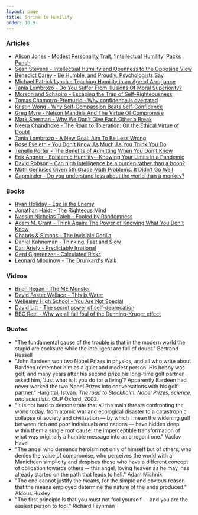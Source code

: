 ```yaml
---
layout: page
title: Shrine to Humility
order: 10.9
---
```


### Articles
* [Alison Jones - Modest Personality Trait, 'Intellectual Humility' Packs Punch](https://today.duke.edu/2017/03/modest-personality-trait-intellectual-humility-packs-punch)
* [Sean Stevens - Intellectual Humility and Openness to the Opposing View](https://heterodoxacademy.org/research-summary-intellectual-humility-and-openness-to-the-opposing-view/)
* [Benedict Carey - Be Humble, and Proudly, Psychologists Say](https://www.nytimes.com/2019/10/21/health/psychology-humility-pride-behavior.html)
* [Michael Patrick Lynch - Teaching Humility in an Age of Arrogance](https://www.chronicle.com/article/Teaching-Humility-in-an-Age-of/240266)
* [Tania Lombrozo - Do You Suffer From Illusions Of Moral Superiority?](https://www.npr.org/sections/13.7/2017/01/23/511164613/do-you-suffer-from-illusions-of-moral-superiority)
* [Morson and Schapiro - Escaping the Trap of Self-Righteousness](https://www.insidehighered.com/views/2019/09/19/need-engage-sincere-conversation-those-whom-one-disagrees-opinion)
* [Tomas Chamorro-Premuzic - Why confidence is overrated](https://www.cnn.com/2014/10/23/business/opinion-low-confidence-success/index.html)
* [Kristin Wong - Why Self-Compassion Beats Self-Confidence](https://www.nytimes.com/2017/12/28/smarter-living/why-self-compassion-beats-self-confidence.html)
* [Greg Myre - Nelson Mandela And The Virtue Of Compromise](https://www.npr.org/sections/parallels/2013/12/08/249562974/nelson-mandela-and-the-virtue-of-compromise)
* [Mark Sherman - Why We Don't Give Each Other a Break](https://www.psychologytoday.com/us/blog/real-men-dont-write-blogs/201406/why-we-dont-give-each-other-break)
* [Neera Chandhoke - The Road to Toleration: On the Ethical Virtue of Doubt](http://www.21global.ucsb.edu/global-e/october-2017/road-toleration-ethical-virtue-doubt)
* [Tania Lombrozo - A New Goal: Aim To Be Less Wrong](https://www.npr.org/sections/13.7/2018/02/12/585057058/a-new-goal-aim-to-be-less-wrong)
* [Rose Eveleth - You Don't Know As Much As You Think You Do](https://www.smithsonianmag.com/smart-news/you-dont-know-as-much-as-you-think-you-do-65764329/)
* [Tenelle Porter - The Benefits of Admitting When You Don't Know](https://behavioralscientist.org/the-benefits-of-admitting-when-you-dont-know/)
* [Erik Angner - Epistemic Humility—Knowing Your Limits in a Pandemic](https://behavioralscientist.org/epistemic-humility-coronavirus-knowing-your-limits-in-a-pandemic/)
* [David Robson - Can high intelligence be a burden rather than a boon?](http://www.bbc.com/future/story/20150413-the-downsides-of-being-clever)
* [Math Geniuses Given 5th Grade Math Problems. It Didn't Go Well](https://www.inc.com/chris-matyszczyk/researchers-gave-math-geniuses-5th-grade-math-problems-it-didnt-go-well.html)
* [Gapminder - Do you understand less about the world than a monkey?](https://www.gapminder.org/ignorance/gms/)


### Books
* [Ryan Holiday - Ego is the Enemy](https://www.goodreads.com/book/show/27036528-ego-is-the-enemy)
* [Jonathan Haidt - The Righteous Mind](https://www.goodreads.com/book/show/11324722-the-righteous-mind)
* [Nassim Nicholas Taleb - Fooled by Randomness](https://www.goodreads.com/book/show/38315.Fooled_by_Randomness)
* [Adam M. Grant - Think Again: The Power of Knowing What You Don't Know](https://www.goodreads.com/book/show/55539565-think-again)
* [Chabris & Simons - The Invisible Gorilla](https://www.goodreads.com/book/show/7783191-the-invisible-gorilla)
* [Daniel Kahneman - Thinking, Fast and Slow](https://www.goodreads.com/book/show/11468377-thinking-fast-and-slow)
* [Dan Ariely - Predictably Irrational](https://www.goodreads.com/book/show/1713426.Predictably_Irrational)
* [Gerd Gigerenzer - Calculated Risks](https://www.goodreads.com/book/show/720043.Calculated_Risks)
* [Leonard Mlodinow - The Drunkard's Walk](https://www.goodreads.com/book/show/2272880.The_Drunkard_s_Walk)


### Videos
* [Brian Regan - The ME Monster](https://youtu.be/-yQGfxC1QI0)
* [David Foster Wallace - This Is Water](https://youtu.be/8CrOL-ydFMI)
* [Wellesley High School - You Are Not Special](https://youtu.be/_lfxYhtf8o4)
* [David Litt - The secret power of self-deprecation](https://www.pbs.org/video/imho-1508534731/)
* [BBC Reel - Why we all fall foul of the Dunning-Kruger effect](https://www.bbc.com/reel/video/p08d53s8/why-we-all-fall-foul-of-the-dunning-kruger-effect)


### Quotes
* "The fundamental cause of the trouble is that in the modern world the stupid are cocksure while the intelligent are full of doubt." Bertrand Russell
* "John Bardeen won two Nobel Prizes in physics, and all who write about Bardeen remember him as a quiet and modest person. His hobby was golf, and many years after his second prize his long-time golf partner asked him, ‘Just what is it you do for a living’? Apparently Bardeen had never worked the two Nobel Prizes into conversations with his golf partner." Hargittai, István. *The road to Stockholm: Nobel Prizes, science, and scientists.* OUP Oxford, 2002.
* "It is not hard to demonstrate that all the main threats confronting the world today, from atomic war and ecological disaster to a catastrophic collapse of society and civilization — by which I mean the widening gulf between rich and poor individuals and nations — have hidden deep within them a single root cause: the imperceptible transformation of what was originally a humble message into an arrogant one." Václav Havel
* "The angel who demands heroism not only of himself but of others, who denies the value of compromise, who perceives the world with a Manichean simplicity and despises those who have a different concept of obligation towards others -- this angel, loving heaven as he may, has already started on the path that leads to hell." Adam Michnik
* "The end cannot justify the means, for the simple and obvious reason that the means employed determine the nature of the ends produced." Aldous Huxley
* "The first principle is that you must not fool yourself — and you are the easiest person to fool." Richard Feynman
